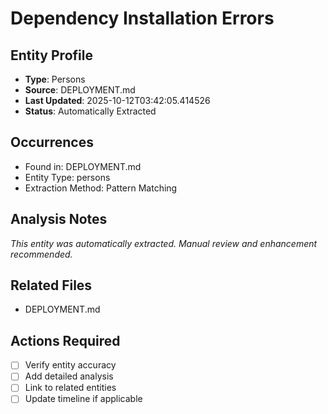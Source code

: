 # Dependency Installation Errors

## Entity Profile
- **Type**: Persons
- **Source**: DEPLOYMENT.md
- **Last Updated**: 2025-10-12T03:42:05.414526
- **Status**: Automatically Extracted

## Occurrences
- Found in: DEPLOYMENT.md
- Entity Type: persons
- Extraction Method: Pattern Matching

## Analysis Notes
*This entity was automatically extracted. Manual review and enhancement recommended.*

## Related Files
- DEPLOYMENT.md

## Actions Required
- [ ] Verify entity accuracy
- [ ] Add detailed analysis
- [ ] Link to related entities
- [ ] Update timeline if applicable
